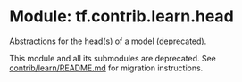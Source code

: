 <div itemscope itemtype="http://developers.google.com/ReferenceObject">
<meta itemprop="name" content="tf.contrib.learn.head" />
<meta itemprop="path" content="Stable" />
</div>

# Module: tf.contrib.learn.head

Abstractions for the head(s) of a model (deprecated).

<!-- Placeholder for "Used in" -->

This module and all its submodules are deprecated. See
[contrib/learn/README.md](https://www.tensorflow.org/code/tensorflow/contrib/learn/README.md)
for migration instructions.

